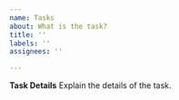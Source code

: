```yaml
---
name: Tasks
about: What is the task?
title: ''
labels: ''
assignees: ''

---
```


**Task Details**
Explain the details of the task.
